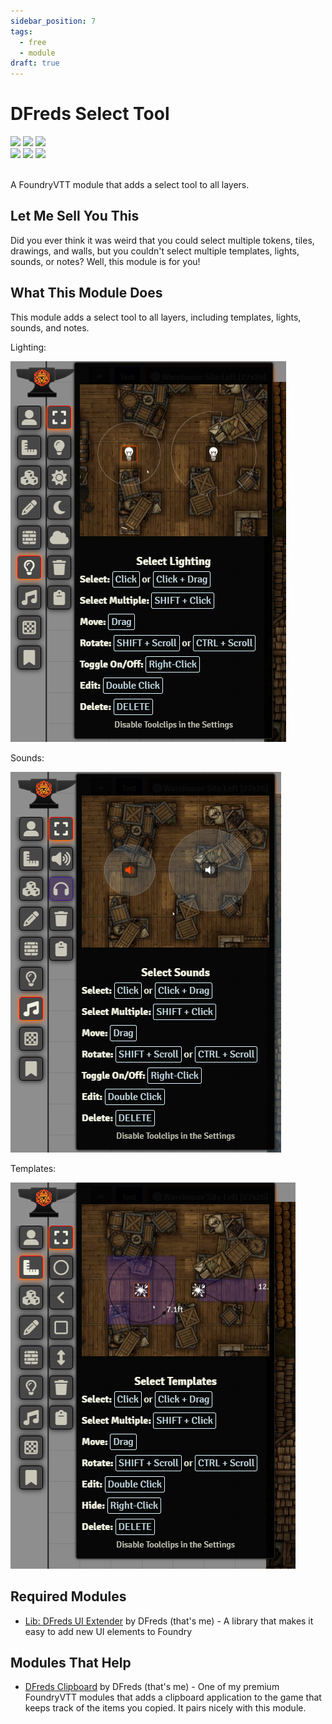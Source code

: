 ```yaml
---
sidebar_position: 7
tags:
  - free
  - module
draft: true
---
```


# DFreds Select Tool

<img src="https://img.shields.io/badge/Free-00aa00?style=for-the-badge"/>
<img src="https://img.shields.io/badge/Any%20System-00aaaa?style=for-the-badge"/>
<a href="https://foundryvtt.com/packages/dfreds-select-tool"><img src="https://img.shields.io/badge/Download-2e2e2e?style=for-the-badge"/></a>
<br />
<a href="https://github.com/DFreds/dfreds-select-tool"><img src="https://img.shields.io/github/v/release/DFreds/dfreds-select-tool?style=for-the-badge&label=Version"/></a>
<img src="https://img.shields.io/badge/dynamic/json.svg?url=https://raw.githubusercontent.com/DFreds/dfreds-select-tool/main/static/module.json&label=FVTT&query=$.compatibility.verified&colorB=fe6a1f&style=for-the-badge"/>
<a href="https://forge-vtt.com/bazaar#package=dfreds-select-tool"><img src="https://img.shields.io/badge/dynamic/json?label=Installs&query=package.installs&suffix=%25&url=https://forge-vtt.com/api/bazaar/package/dfreds-select-tool&colorB=68a74f&style=for-the-badge"/></a>
<br/>
<br/>

A FoundryVTT module that adds a select tool to all layers.

## Let Me Sell You This

Did you ever think it was weird that you could select multiple tokens, tiles,
drawings, and walls, but you couldn't select multiple templates, lights, sounds,
or notes? Well, this module is for you!

## What This Module Does

This module adds a select tool to all layers, including templates, lights,
sounds, and notes.

Lighting:

![Select Lighting](./select-lighting.png)

Sounds:

![Select Sounds](./select-sounds.png)

Templates:

![Select Templates](./select-templates.png)

## Required Modules

- [Lib: DFreds UI Extender](https://foundryvtt.com/packages/lib-dfreds-ui-extender) by DFreds (that's me) - A library that makes it easy to add new UI elements to Foundry

## Modules That Help

- [DFreds Clipboard](https://www.patreon.com/dfreds/shop/dfreds-clipboard-v1-0-0-1159963) by DFreds
  (that's me) - One of my premium FoundryVTT modules that adds a clipboard
  application to the game that keeps track of the items you copied. It pairs
  nicely with this module.


